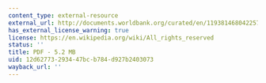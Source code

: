 ```yaml
---
content_type: external-resource
external_url: http://documents.worldbank.org/curated/en/119381468042257913/pdf/multi0page.pdf
has_external_license_warning: true
license: https://en.wikipedia.org/wiki/All_rights_reserved
status: ''
title: PDF - 5.2 MB
uid: 12d62773-2934-47bc-b784-d927b2403073
wayback_url: ''
---
```

